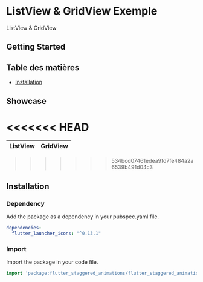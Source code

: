 # ListView & GridView Exemple

ListView & GridView

## Getting Started

## Table des matières

- [Installation](#installation)


## Showcase

<<<<<<< HEAD
=======
| ListView                  | GridView                   |
| ---                       | ---                        |
>>>>>>> 534bcd07461edea9fd7fe484a2a6539b491d04c3

## Installation


### Dependency
Add the package as a dependency in your pubspec.yaml file.
```yaml
dependencies:
  flutter_launcher_icons: "^0.13.1"
```

### Import
Import the package in your code file.
```dart
import 'package:flutter_staggered_animations/flutter_staggered_animations.dart';
```

